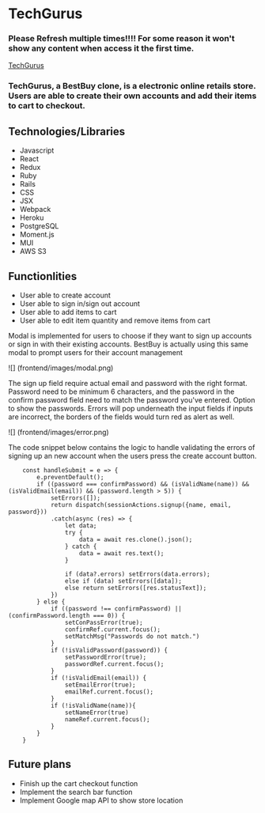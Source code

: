 # TechGurus

### Please Refresh multiple times!!!! For some reason it won't show any content when access it the first time.
[TechGurus](https://tech-gurus.herokuapp.com/)

### TechGurus, a BestBuy clone, is a electronic online retails store. Users are able to create their own accounts and add their items to cart to checkout.

## Technologies/Libraries

- Javascript
- React
- Redux
- Ruby
- Rails
- CSS
- JSX
- Webpack
- Heroku
- PostgreSQL
- Moment.js
- MUI
- AWS S3


## Functionlities

- User able to create account
- User able to sign in/sign out account
- User able to add items to cart
- User able to edit item quantity and remove items from cart

Modal is implemented for users to choose if they want to sign up accounts or sign in with their existing accounts. BestBuy is actually using this same modal to prompt users for their account management

![] (frontend/images/modal.png)

The sign up field require actual email and password with the right format. Password need to be minimum 6 characters, and the password in the confirm password field need to match the password you've entered. Option to show the passwords. Errors will pop underneath the input fields if inputs are incorrect, the borders of the fields would turn red as alert as well.

![] (frontend/images/error.png)

The code snippet below contains the logic to handle validating the errors of signing up an new account when the users press the create account button.

```
    const handleSubmit = e => {
        e.preventDefault();
        if ((password === confirmPassword) && (isValidName(name)) && (isValidEmail(email)) && (password.length > 5)) {
            setErrors([]);
            return dispatch(sessionActions.signup({name, email, password}))
            .catch(async (res) => {
                let data;
                try {
                    data = await res.clone().json();
                } catch {
                    data = await res.text();
                }

                if (data?.errors) setErrors(data.errors);
                else if (data) setErrors([data]);
                else return setErrors([res.statusText]);
            })
        } else {
            if ((password !== confirmPassword) || (confirmPassword.length === 0)) {
                setConPassError(true);
                confirmRef.current.focus();
                setMatchMsg("Passwords do not match.")
            }
            if (!isValidPassword(password)) {
                setPasswordError(true);
                passwordRef.current.focus();
            }
            if (!isValidEmail(email)) {
                setEmailError(true);
                emailRef.current.focus();
            }
            if (!isValidName(name)){
                setNameError(true)
                nameRef.current.focus();
            } 
        }
    }
```

## Future plans

- Finish up the cart checkout function
- Implement the search bar function
- Implement Google map API to show store location

